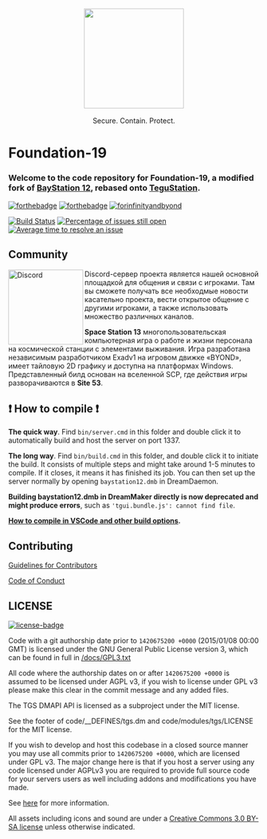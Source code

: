 ### <p align="center"><img src=".github/assets/f19.png" width="200"> 
<p align="center">Secure. Contain. Protect.

# Foundation-19
### Welcome to the code repository for **Foundation-19**, a modified fork of [BayStation 12](https://github.com/Baystation12/Baystation12), rebased onto [TeguStation](https://github.com/vlggms/tegustation).

[![forthebadge](https://forthebadge.com/images/badges/built-with-resentment.svg)](#) [![forthebadge](https://forthebadge.com/images/badges/contains-tasty-spaghetti-code.svg)](#) [![forinfinityandbyond](https://user-images.githubusercontent.com/5211576/29499758-4efff304-85e6-11e7-8267-62919c3688a9.gif)](https://www.reddit.com/r/SS13/comments/5oplxp/what_is_the_main_problem_with_byond_as_an_engine/dclbu1a)

[![Build Status](https://github.com/foundation-19/foundation-19/workflows/CI%20Suite/badge.svg)](https://github.com/foundation-19/foundation-19/actions?query=workflow%3A%22CI+Suite%22)
[![Percentage of issues still open](https://isitmaintained.com/badge/open/foundation-19/foundation-19.svg)](https://isitmaintained.com/project/vlggms/tegustation "Percentage of issues still open")
[![Average time to resolve an issue](https://isitmaintained.com/badge/resolution/foundation-19/foundation-19.svg)](https://isitmaintained.com/project/vlggms/tegustation "Average time to resolve an issue")

## Community
[<img src=".github/assets/discord.png" alt="Discord" width="150" align="left">](https://discord.gg/cZz6mNt)
Discord-сервер проекта является нашей основной площадкой для общения и связи с игроками. Там вы сможете получать все необходмые новости касательно проекта, вести открытое общение с другими игроками, а также использовать множество различных каналов.

**Space Station 13** многопользовательская компьютерная игра о работе и жизни персонала на космической станции с элементами выживания. Игра разработана независимым разработчиком Exadv1 на игровом движке «BYOND», имеет тайловую 2D графику и доступна на платформах Windows. Представленный билд основан на вселенной SCP, где действия игры разворачиваются в **Site 53**.

## :exclamation: How to compile :exclamation:

**The quick way**. Find `bin/server.cmd` in this folder and double click it to automatically build and host the server on port 1337.

**The long way**. Find `bin/build.cmd` in this folder, and double click it to initiate the build. It consists of multiple steps and might take around 1-5 minutes to compile. If it closes, it means it has finished its job. You can then set up the server normally by opening `baystation12.dmb` in DreamDaemon.

**Building baystation12.dmb in DreamMaker directly is now deprecated and might produce errors**, such as `'tgui.bundle.js': cannot find file`.

**[How to compile in VSCode and other build options](tools/build/README.md).**

## Contributing
[Guidelines for Contributors](.github/CONTRIBUTING.md)

[Code of Conduct](docs/CODE_OF_CONDUCT.md)

## LICENSE
[![license-badge](https://www.gnu.org/graphics/agplv3-155x51.png)](https://www.gnu.org/licenses/agpl-3.0.html)

Code with a git authorship date prior to `1420675200 +0000` (2015/01/08 00:00 GMT) is licensed under the GNU General Public License version 3, which can be found in full in [/docs/GPL3.txt](/docs/GPL3.txt)

All code where the authorship dates on or after `1420675200 +0000` is assumed to be licensed under AGPL v3, if you wish to license under GPL v3 please make this clear in the commit message and any added files.

The TGS DMAPI API is licensed as a subproject under the MIT license.

See the footer of code/__DEFINES/tgs.dm and code/modules/tgs/LICENSE for the MIT license.

If you wish to develop and host this codebase in a closed source manner you may use all commits prior to `1420675200 +0000`, which are licensed under GPL v3.  The major change here is that if you host a server using any code licensed under AGPLv3 you are required to provide full source code for your servers users as well including addons and modifications you have made.

See [here](https://www.gnu.org/licenses/why-affero-gpl.html) for more information.

All assets including icons and sound are under a [Creative Commons 3.0 BY-SA license](https://creativecommons.org/licenses/by-sa/3.0/) unless otherwise indicated.

